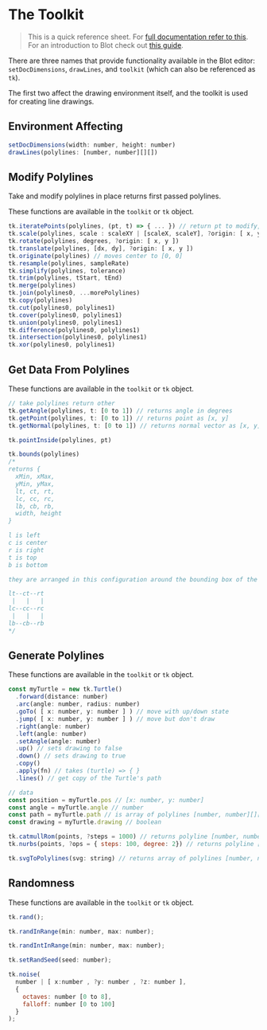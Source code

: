 # The Toolkit  

> This is a quick reference sheet. For <a href="/docs">full documentation refer to this</a>.
> For an introduction to Blot check out <a href="/editor?guide=start">this guide</a>. 

There are three names that provide functionality available in the Blot editor:
`setDocDimensions`, `drawLines`, and `toolkit` (which can also be referenced as `tk`).

The first two affect the drawing environment itself, and the toolkit is used for creating line drawings.

## Environment Affecting

```js
setDocDimensions(width: number, height: number)
drawLines(polylines: [number, number][][])
```

## Modify Polylines

Take and modify polylines in place returns first passed polylines.

These functions are available in the `toolkit` or `tk` object.

```js
tk.iteratePoints(polylines, (pt, t) => { ... }) // return pt to modify, "BREAK" to split, "REMOVE" to filter out point
tk.scale(polylines, scale : scaleXY | [scaleX, scaleY], ?origin: [ x, y ]) 
tk.rotate(polylines, degrees, ?origin: [ x, y ]) 
tk.translate(polylines, [dx, dy], ?origin: [ x, y ]) 
tk.originate(polylines) // moves center to [0, 0] 
tk.resample(polylines, sampleRate) 
tk.simplify(polylines, tolerance) 
tk.trim(polylines, tStart, tEnd)
tk.merge(polylines)  
tk.join(polylines0, ...morePolylines) 
tk.copy(polylines)
tk.cut(polylines0, polylines1) 
tk.cover(polylines0, polylines1) 
tk.union(polylines0, polylines1)
tk.difference(polylines0, polylines1)
tk.intersection(polylines0, polylines1)
tk.xor(polylines0, polylines1)
```

## Get Data From Polylines

These functions are available in the `toolkit` or `tk` object.

```js
// take polylines return other
tk.getAngle(polylines, t: [0 to 1]) // returns angle in degrees
tk.getPoint(polylines, t: [0 to 1]) // returns point as [x, y]
tk.getNormal(polylines, t: [0 to 1]) // returns normal vector as [x, y]

tk.pointInside(polylines, pt)

tk.bounds(polylines) 
/*
returns { 
  xMin, xMax, 
  yMin, yMax, 
  lt, ct, rt, 
  lc, cc, rc,
  lb, cb, rb,
  width, height
}

l is left
c is center
r is right
t is top
b is bottom

they are arranged in this configuration around the bounding box of the polylines

lt--ct--rt
 |   |   |
lc--cc--rc
 |   |   | 
lb--cb--rb
*/
```

## Generate Polylines

These functions are available in the `toolkit` or `tk` object.

```js
const myTurtle = new tk.Turtle()
  .forward(distance: number)
  .arc(angle: number, radius: number)
  .goTo( [ x: number, y: number ] ) // move with up/down state
  .jump( [ x: number, y: number ] ) // move but don't draw
  .right(angle: number)
  .left(angle: number)
  .setAngle(angle: number)
  .up() // sets drawing to false
  .down() // sets drawing to true
  .copy()
  .apply(fn) // takes (turtle) => { }
  .lines() // get copy of the Turtle's path

// data
const position = myTurtle.pos // [x: number, y: number]
const angle = myTurtle.angle // number
const path = myTurtle.path // is array of polylines [number, number][][]
const drawing = myTurtle.drawing // boolean
```

```js
tk.catmullRom(points, ?steps = 1000) // returns polyline [number, number][]
tk.nurbs(points, ?ops = { steps: 100, degree: 2}) // returns polyline [number, number][]
```

```js
tk.svgToPolylines(svg: string) // returns array of polylines [number, number][][]
```

## Randomness

These functions are available in the `toolkit` or `tk` object.

```js
tk.rand();

tk.randInRange(min: number, max: number);

tk.randIntInRange(min: number, max: number); 

tk.setRandSeed(seed: number);

tk.noise(
  number | [ x:number , ?y: number , ?z: number ], 
  { 
    octaves: number [0 to 8], 
    falloff: number [0 to 100] 
  }
);
```